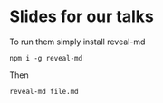 # Slides for our talks

To run them simply install reveal-md

` npm i -g reveal-md `

Then

` reveal-md file.md `


